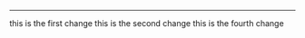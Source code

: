 ******************************************
this is the first change
this is the second change
this is the fourth change
